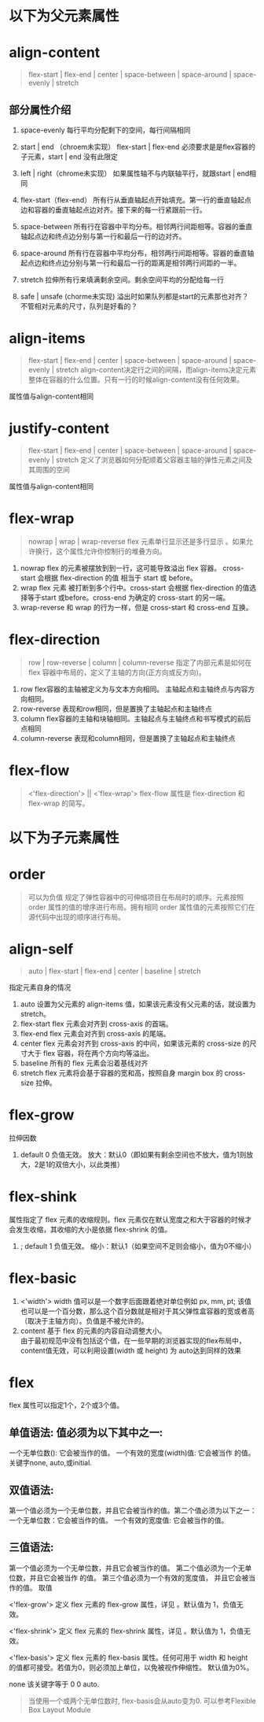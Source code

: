 # 以下为父元素属性
# align-content

> flex-start | flex-end | center | space-between | space-around | space-evenly | stretch

## 部分属性介绍
1. space-evenly
每行平均分配剩下的空间，每行间隔相同

2. start | end （chroem未实现）
flex-start | flex-end 必须要求是是flex容器的子元素，start | end 没有此限定

3. left | right（chrome未实现）
如果属性轴不与内联轴平行，就跟start | end相同

4. flex-start（flex-end）
所有行从垂直轴起点开始填充。第一行的垂直轴起点边和容器的垂直轴起点边对齐。接下来的每一行紧跟前一行。

5. space-between
所有行在容器中平均分布。相邻两行间距相等。容器的垂直轴起点边和终点边分别与第一行和最后一行的边对齐。

6. space-around
所有行在容器中平均分布，相邻两行间距相等。容器的垂直轴起点边和终点边分别与第一行和最后一行的距离是相邻两行间距的一半。

7. stretch
拉伸所有行来填满剩余空间。剩余空间平均的分配给每一行

8. safe | unsafe (chorme未实现)
溢出时如果队列都是start的元素那也对齐？
不管相对元素的尺寸，队列是好看的？



# align-items
> flex-start | flex-end | center | space-between | space-around | space-evenly | stretch
align-content决定行之间的间隔，而align-items决定元素整体在容器的什么位置。只有一行的时候align-content没有任何效果。

属性值与align-content相同


# justify-content
> flex-start | flex-end | center | space-between | space-around | space-evenly | stretch
定义了浏览器如何分配顺着父容器主轴的弹性元素之间及其周围的空间


属性值与align-content相同

# flex-wrap
> nowrap | wrap | wrap-reverse 
 flex 元素单行显示还是多行显示 。如果允许换行，这个属性允许你控制行的堆叠方向。

1. nowrap
flex 的元素被摆放到到一行，这可能导致溢出 flex 容器。 cross-start  会根据 flex-direction 的值 相当于 start 或 before。
2. wrap
flex 元素 被打断到多个行中。cross-start 会根据 flex-direction 的值选择等于start 或before。cross-end 为确定的 cross-start 的另一端。
3. wrap-reverse
和 wrap 的行为一样，但是 cross-start 和 cross-end 互换。


# flex-direction
> row | row-reverse | column | column-reverse
指定了内部元素是如何在 flex 容器中布局的，定义了主轴的方向(正方向或反方向)。

1. row
flex容器的主轴被定义为与文本方向相同。 主轴起点和主轴终点与内容方向相同。
2. row-reverse
表现和row相同，但是置换了主轴起点和主轴终点
3. column
flex容器的主轴和块轴相同。主轴起点与主轴终点和书写模式的前后点相同
4. column-reverse
表现和column相同，但是置换了主轴起点和主轴终点 


# flex-flow
> <'flex-direction'> || <'flex-wrap'>
flex-flow 属性是 flex-direction 和 flex-wrap 的简写。


# 以下为子元素属性


# order 
> <integer> 可以为负值
规定了弹性容器中的可伸缩项目在布局时的顺序。元素按照 order 属性的值的增序进行布局。拥有相同 order 属性值的元素按照它们在源代码中出现的顺序进行布局。

# align-self 
> auto | flex-start | flex-end | center | baseline | stretch

指定元素自身的情况

1. auto
设置为父元素的 align-items 值，如果该元素没有父元素的话，就设置为 stretch。
2. flex-start
flex 元素会对齐到 cross-axis 的首端。
3. flex-end
flex 元素会对齐到 cross-axis 的尾端。
4. center
flex 元素会对齐到 cross-axis 的中间，如果该元素的 cross-size 的尺寸大于 flex 容器，将在两个方向均等溢出。
5. baseline
所有的 flex 元素会沿着基线对齐
6. stretch
flex 元素将会基于容器的宽和高，按照自身 margin box 的 cross-size 拉伸。



# flex-grow
拉伸因数
1. <number> default 0  负值无效。
放大：默认0（即如果有剩余空间也不放大，值为1则放大，2是1的双倍大小，以此类推）



# flex-shink
属性指定了 flex 元素的收缩规则。flex 元素仅在默认宽度之和大于容器的时候才会发生收缩，其收缩的大小是依据 flex-shrink 的值。
1. <number>;   default 1  负值无效。
缩小：默认1（如果空间不足则会缩小，值为0不缩小）



# flex-basic
1. <'width'>
width 值可以是一个数字后面跟着绝对单位例如 px, mm, pt; 该值也可以是一个百分数，那么这个百分数就是相对于其父弹性盒容器的宽或者高（取决于主轴方向）。负值是不被允许的。
2. content
基于 flex 的元素的内容自动调整大小。  
由于最初规范中没有包括这个值，在一些早期的浏览器实现的flex布局中，content值无效，可以利用设置(width 或 height) 为 auto达到同样的效果

# flex
flex 属性可以指定1个，2个或3个值。

## 单值语法: 值必须为以下其中之一:
一个无单位数(<number>): 它会被当作<flex-grow>的值。
一个有效的宽度(width)值: 它会被当作 <flex-basis>的值。
关键字none, auto,或initial.

## 双值语法: 
第一个值必须为一个无单位数，并且它会被当作<flex-grow>的值。第二个值必须为以下之一：
一个无单位数：它会被当作<flex-shrink>的值。
一个有效的宽度值: 它会被当作<flex-basis>的值。

## 三值语法:
第一个值必须为一个无单位数，并且它会被当作<flex-grow>的值。
第二个值必须为一个无单位数，并且它会被当作 <flex-shrink>的值。
第三个值必须为一个有效的宽度值， 并且它会被当作<flex-basis>的值。
取值

<'flex-grow'>
定义 flex 元素的 flex-grow 属性，详见 <number>。默认值为 1，负值无效。  

<'flex-shrink'>
定义 flex 元素的 flex-shrink 属性，详见 <number>。默认值为 1，负值无效。  

<'flex-basis'>
定义 flex 元素的 flex-basis 属性。任何可用于 width 和 height 的值都可接受。若值为0，则必须加上单位，以免被视作伸缩性。 默认值为0%。  

none
该关键字等于 0 0 auto.   

> 当使用一个或两个无单位数时, flex-basis会从auto变为0. 可以参考Flexible Box Layout Module